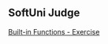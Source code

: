 ## SoftUni Judge

[Built-in Functions - Exercise](https://judge.softuni.org/Contests/Compete/DownloadResource/58197)
